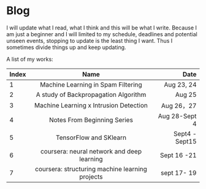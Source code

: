 # Blog

I will update what I read, what I think and this will be what I write. Because I am just a beginner and I will limited to my schedule, deadlines and potential unseen events, stopping to update is the least thing I want. Thus I sometimes divide things up and keep updating.  

A list of my works: 


| Index         | Name                                  | Date       |
| ------------- |:------------------------------------: | ----------:|
| 1             | Machine Learning in Spam Filtering    | Aug 23, 24 |
| 2             | A study of Backpropagation Algorithm  | Aug 25     |
| 3             | Machine Learning x Intrusion Detection| Aug 26，27 |
| 4             | Notes From Beginning Series | Aug 28-Sept 4|
| 5             | TensorFlow and SKlearn    | Sept4 - Sept15|
|6| coursera: neural network and deep learning | Sept 16 -21|
|7| coursera: structuring machine learning projects | sept 17- 19|